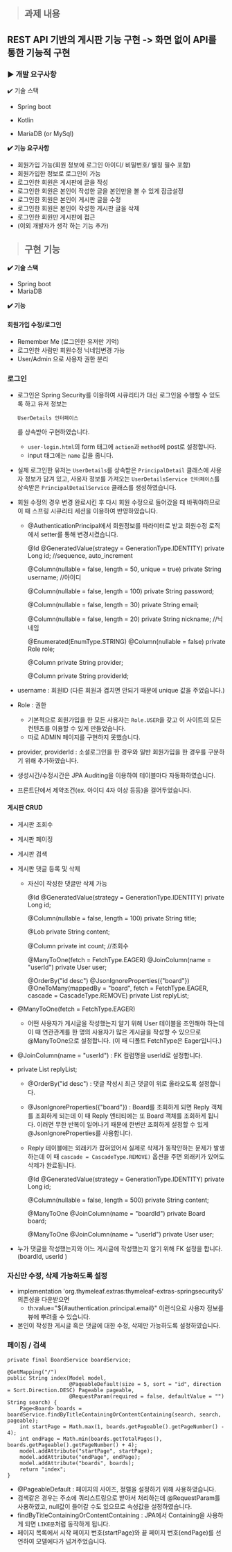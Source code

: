 > ## 과제 내용

## REST API 기반의 게시판 기능 구현 -> 화면 없이 API를 통한 기능적 구현 

### ▶︎ 개발 요구사항

✔️ 기술 스택

- Spring boot

- Kotlin

- MariaDB (or MySql)

  

**✔️ 기능 요구사항**

- 회원가입 가능(회원 정보에 로그인 아이디/ 비밀번호/ 별칭 필수 포함)
- 회원가입한 정보로 로그인이 가능
- 로그인한 회원은 게시판에 글을 작성
- 로그인한 회원은 본인이 작성한 글을 본인만을 볼 수 있게 잠금설정
- 로그인한 회원은 본인이 게시판 글을 수정
- 로그인한 회원은 본인이 작성한 게시판 글을 삭제
- 로그인한 회원만 게시판에 접근
- (이외 개발자가 생각 하는 기능 추가)



> ## 구현 기능

**✔️ 기술 스택**

- Spring boot
- MariaDB



**✔️ 기능**

#### 회원가입 수정/로그인

 - Remember Me (로그인한 유저만 기억)
 - 로그인한 사람만 회원수정 닉네임변경 가능
 - User/Admin 으로 사용자 권한 분리

### 로그인

- 로그인은 Spring Security를 이용하여 시큐리티가 대신 로그인을 수행할 수 있도록 하고 유저 정보는

   

  ```
  UserDetails 인터페이스
  ```

  를 상속받아 구현하였습니다.

  - `user-login.html`의 form 태그에 `action`과 `method`에 post로 설정합니다.
  - input 태그에는 `name` 값을 줍니다.

- 실제 로그인한 유저는 `UserDetails`를 상속받은 `PrincipalDetail` 클래스에 사용자 정보가 담겨 있고, 사용자 정보를 가져오는 `UserDetailsService 인터페이스`를 상속받은 `PrincipalDetailService` 클래스를 생성하였습니다.

- 회원 수정의 경우 변경 완료시킨 후 다시 회원 수정으로 들어갔을 때 바꿔야하므로 이 때 스프링 시큐리티 세션을 이용하여 반영하였습니다.

  - @AuthenticationPrincipal에서 회원정보를 파라미터로 받고 회원수정 로직에서 setter를 통해 변경시켰습니다.



    @Id
    @GeneratedValue(strategy = GenerationType.IDENTITY)
    private Long id; //sequence, auto_increment
    
    @Column(nullable = false, length = 50, unique = true)
    private String username; //아이디
    
    @Column(nullable = false, length = 100)
    private String password;
    
    @Column(nullable = false, length = 30)
    private String email;
    
    @Column(nullable = false, length = 20)
    private String nickname; //닉네임
    
    @Enumerated(EnumType.STRING)
    @Column(nullable = false)
    private Role role;
    
    @Column
    private String provider;
    
    @Column
    private String providerId;

- username : 회원ID (다른 회원과 겹치면 안되기 때문에 unique 값을 주었습니다.)
- Role : 권한
  - 기본적으로 회원가입을 한 모든 사용자는 `Role.USER`을 갖고 이 사이트의 모든 컨텐츠를 이용할 수 있게 만들었습니다.
  - 따로 ADMIN 페이지를 구현하지 못했습니다.
- provider, providerId : 소셜로그인을 한 경우와 일반 회원가입을 한 경우를 구분하기 위해 추가하였습니다.
- 생성시간/수정시간은 JPA Auditing을 이용하여 테이블마다 자동화하였습니다.
- 프론트단에서 제약조건(ex. 아이디 4자 이상 등등)을 걸어두었습니다.



#### 게시판 CRUD

- 게시판 조회수
- 게시판 페이징
- 게시판 검색
- 게시판 댓글 등록 및 삭제
  - 자신이 작성한 댓글만 삭제 가능

    @Id
    @GeneratedValue(strategy = GenerationType.IDENTITY)
    private Long id;
    
    @Column(nullable = false, length = 100)
    private String title;
    
    @Lob
    private String content;
    
    @Column
    private int count; //조회수
    
    @ManyToOne(fetch = FetchType.EAGER)
    @JoinColumn(name = "userId")
    private User user;
    
    @OrderBy("id desc")
    @JsonIgnoreProperties({"board"})
    @OneToMany(mappedBy = "board", fetch = FetchType.EAGER, cascade = CascadeType.REMOVE)
    private List<Reply> replyList;

- @ManyToOne(fetch = FetchType.EAGER)
  - 어떤 사용자가 게시글을 작성했는지 알기 위해 User 테이블을 조인해야 하는데 이 때 연관관계를 한 명의 사용자가 많은 게시글을 작성할 수 있으므로 @ManyToOne으로 설정합니다. (이 때 디폴트 FetchType은 Eager입니다.)
- @JoinColumn(name = "userId") : FK 컬럼명을 userId로 설정합니다.
- private List<Reply> replyList;
  - @OrderBy("id desc") : 댓글 작성시 최근 댓글이 위로 올라오도록 설정합니다.
  - @JsonIgnoreProperties({"board"}) : Board를 조회하게 되면 Reply 객체를 조회하게 되는데 이 때 Reply 엔티티에는 또 Board 객체를 조회하게 됩니다. 이러면 무한 반복이 일어나기 때문에 한번만 조회하게 설정할 수 있게 @JsonIgnoreProperties를 사용합니다.
  - Reply 테이블에는 외래키가 잡혀있어서 실제로 삭제가 동작안하는 문제가 발생하는데 이 때 `cascade = CascadeType.REMOVE)` 옵션을 주면 외래키가 있어도 삭제가 완료됩니다.



    @Id
    @GeneratedValue(strategy = GenerationType.IDENTITY)
    private Long id;
    
    @Column(nullable = false, length = 500)
    private String content;
    
    @ManyToOne
    @JoinColumn(name = "boardId")
    private Board board;
    
    @ManyToOne
    @JoinColumn(name = "userId")
    private User user;

- 누가 댓글을 작성했는지와 어느 게시글에 작성했는지 알기 위해 FK 설정을 합니다. (boardId, userId )



### 자신만 수정, 삭제 가능하도록 설정

- implementation 'org.thymeleaf.extras:thymeleaf-extras-springsecurity5' 의존성을 다운받으면
  - th:value="${#authentication.principal.email}" 이런식으로 사용자 정보를 뷰에 뿌려줄 수 있습니다.
- 본인이 작성한 게시글 혹은 댓글에 대한 수정, 삭제만 가능하도록 설정하였습니다.



### 페이징 / 검색

    private final BoardService boardService;
    
    @GetMapping("/")
    public String index(Model model,
                        @PageableDefault(size = 5, sort = "id", direction = Sort.Direction.DESC) Pageable pageable,
                        @RequestParam(required = false, defaultValue = "") String search) {
        Page<Board> boards = boardService.findByTitleContainingOrContentContaining(search, search, pageable);
        int startPage = Math.max(1, boards.getPageable().getPageNumber() - 4);
        int endPage = Math.min(boards.getTotalPages(), boards.getPageable().getPageNumber() + 4);
        model.addAttribute("startPage", startPage);
        model.addAttribute("endPage", endPage);
        model.addAttribute("boards", boards);
        return "index";
    }

- @PageableDefault : 페이지의 사이즈, 정렬을 설정하기 위해 사용하였습니다.
- 검색같은 경우는 주소에 쿼리스트링으로 받아서 처리하는데 @RequestParam를 사용하였고, null값이 들어갈 수도 있으므로 속성값을 설정하였습니다.
- findByTitleContainingOrContentContaining : JPA에서 Containing을 사용하게 되면 `LIKE문`처럼 동작하게 됩니다.
- 페이지 목록에서 시작 페이지 번호(startPage)와 끝 페이지 번호(endPage)를 선언하여 모델에다가 넘겨주었습니다.
